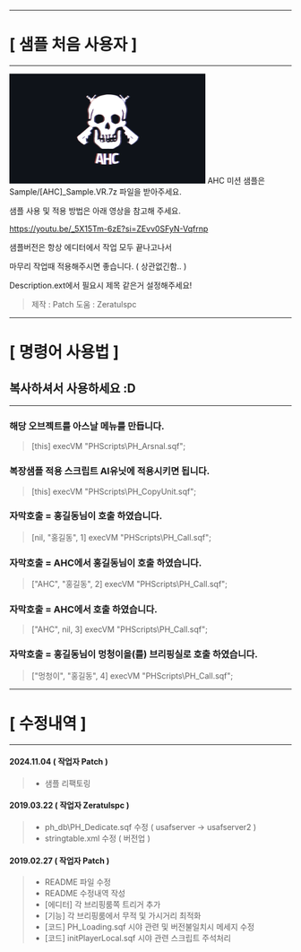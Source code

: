 ---------------------------------------------------------------
# [ 샘플 처음 사용자 ]
---------------------------------------------------------------

<img src="https://github.com/AHC-Clan/Arma-Hardcore-Command/blob/main/Sample/ahc.png"></img>
AHC 미션 샘플은 Sample/[AHC]_Sample.VR.7z 파일을 받아주세요.

샘플 사용 및 적용 방법은 아래 영상을 참고해 주세요.

https://youtu.be/_5X15Tm-6zE?si=ZEvv0SFyN-Vqfrnp


샘플버전은 항상 에디터에서 작업 모두 끝나고나서

마무리 작업때 적용해주시면 좋습니다. ( 상관없긴함.. )

Description.ext에서 필요시 제목 같은거 설정해주세요!

> 제작 : Patch
> 도움 : Zeratulspc

---------------------------------------------------------------
# [ 명령어 사용법 ]
## 복사하셔서 사용하세요 :D
---------------------------------------------------------------

### 해당 오브젝트를 아스날 메뉴를 만듭니다.
> [this] execVM "PHScripts\PH_Arsnal.sqf";

### 복장샘플 적용 스크립트 AI유닛에 적용시키면 됩니다.
> [this] execVM "PHScripts\PH_CopyUnit.sqf";

### 자막호출 = 홍길동님이 호출 하였습니다.
> [nil, "홍길동", 1] execVM "PHScripts\PH_Call.sqf";

### 자막호출 = AHC에서 홍길동님이 호출 하였습니다.
> ["AHC", "홍길동", 2] execVM "PHScripts\PH_Call.sqf";

### 자막호출 = AHC에서 호출 하였습니다.
> ["AHC", nil, 3] execVM "PHScripts\PH_Call.sqf";

### 자막호출 = 홍길동님이 멍청이을(를) 브리핑실로 호출 하였습니다.
> ["멍청이", "홍길동", 4] execVM "PHScripts\PH_Call.sqf";


---------------------------------------------------------------
# [ 수정내역 ]
---------------------------------------------------------------

#### 2024.11.04 ( 작업자 Patch )
> - 샘플 리팩토링

#### 2019.03.22 ( 작업자 Zeratulspc )
> - ph_db\PH_Dedicate.sqf 수정 ( usafserver -> usafserver2 )
> - stringtable.xml 수정 ( 버전업 )

#### 2019.02.27 ( 작업자 Patch )
> - README 파일 수정
> - README 수정내역 작성
> - [에디터] 각 브리핑룸쪽 트리거 추가
> - [기능] 각 브리핑룸에서 무적 및 가시거리 최적화
> - [코드] PH_Loading.sqf 시야 관련 및 버전불일치시 메세지 수정
> - [코드] initPlayerLocal.sqf 시야 관련 스크립트 주석처리
